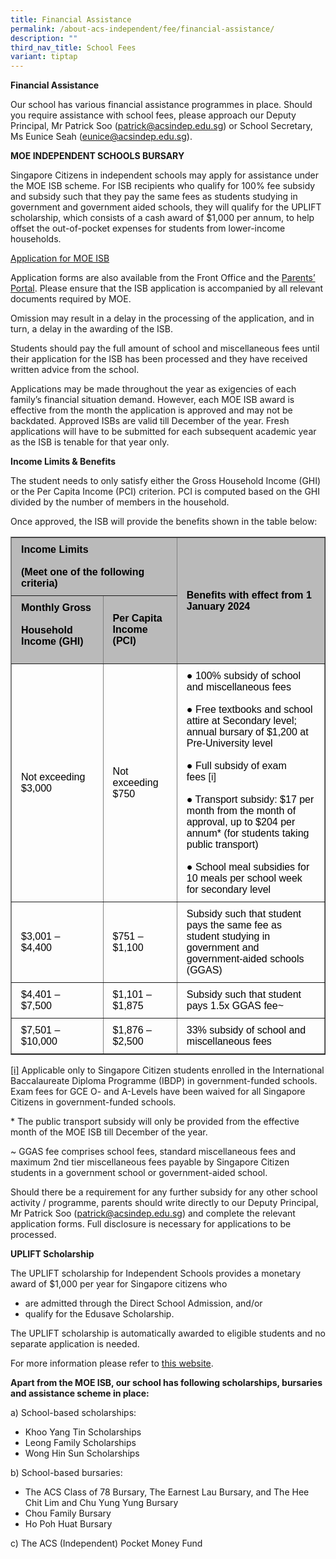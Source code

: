 ```yaml
---
title: Financial Assistance
permalink: /about-acs-independent/fee/financial-assistance/
description: ""
third_nav_title: School Fees
variant: tiptap
---
```

**Financial Assistance**

Our school has various financial assistance programmes in place. Should you require assistance with school fees, please approach our Deputy Principal, Mr Patrick Soo ([patrick@acsindep.edu.sg](mailto:patrick@acsindep.edu.sg)) or School Secretary, Ms Eunice Seah ([eunice@acsindep.edu.sg](mailto:eunice@acsindep.edu.sg)).

**MOE INDEPENDENT SCHOOLS BURSARY**

Singapore Citizens in independent schools may apply for assistance under the MOE ISB scheme. For ISB recipients who qualify for 100% fee subsidy and subsidy such that they pay the same fees as students studying in government and government aided schools, they will qualify for the UPLIFT scholarship, which consists of a cash award of $1,000 per annum, to help offset the out-of-pocket expenses for students from lower-income households.

<a href="/files/About%20ACS(I)/MOE ISB Application Form AY2024_Oct 2023.pdf" target="_blank">Application for MOE ISB</a>

Application forms are also available from the Front Office and the&nbsp;[Parents’ Portal](https://lms.acsindep.edu.sg/ACSIndep/login.aspx?type=parents). Please ensure that the ISB application is accompanied by all relevant documents required by MOE.

Omission may result in a delay in the processing of the application, and in turn, a delay in the awarding of the ISB.

Students should pay the full amount of school and miscellaneous fees until their application for the ISB has been processed and they have received written advice from the school.

Applications may be made throughout the year as exigencies of each family’s financial situation demand.  However, each MOE ISB award is effective from the month the application is approved and may not  be backdated. Approved ISBs are valid till December of the year. Fresh applications will have to be submitted for each subsequent academic year as the ISB is tenable for that year only.

**Income Limits &amp; Benefits**

The student needs to only satisfy either the Gross Household Income (GHI) or the Per Capita Income (PCI) criterion. PCI is computed based on the GHI divided by the number of members in the household.

Once approved, the ISB will provide the benefits shown in the table below:

<table border="1" width="100%" style="box-sizing: border-box; border-collapse: collapse; min-width: 500px; color: rgb(0, 0, 0); font-family: Arial, sans-serif; font-size: 16px; font-style: normal; font-variant-ligatures: normal; font-variant-caps: normal; font-weight: 400; letter-spacing: normal; orphans: 2; text-align: start; text-transform: none; white-space: normal; widows: 2; word-spacing: 0px; -webkit-text-stroke-width: 0px; text-decoration-thickness: initial; text-decoration-style: initial; text-decoration-color: initial;"><tbody style="box-sizing: border-box; margin-top: 0px;"><tr style="box-sizing: border-box; margin-top: 0px;"><td colspan="2" width="312" style="box-sizing: border-box; border-collapse: collapse; padding: 10px 15px; line-height: 18px; margin-top: 0px; background-color: rgb(186, 186, 186);"><b>Income Limits</b><br><br><b>(Meet one of the following criteria)</b></td><td rowspan="2" width="340" style="box-sizing: border-box; border-collapse: collapse; padding: 10px 15px; line-height: 18px; background-color: rgb(186, 186, 186);vertical-align:middle"><b>Benefits with effect from 1 January 2024</b></td></tr><tr style="box-sizing: border-box;"><td width="179" style="box-sizing: border-box; border-collapse: collapse; padding: 10px 15px; line-height: 18px; margin-top: 0px; background-color: rgb(186, 186, 186);"><b>Monthly Gross</b><br><br><b>Household Income (GHI)</b><p></p></td><td width="132" style="box-sizing: border-box; border-collapse: collapse; padding: 10px 15px; line-height: 18px; background-color: rgb(186, 186, 186);"><b>Per Capita Income (PCI)</b></td></tr><tr style="box-sizing: border-box;"><td width="179" style="box-sizing: border-box; border-collapse: collapse; padding: 10px 15px; line-height: 18px; margin-top: 0px; vertical-align:middle;">Not exceeding $3,000</td><td width="132" style="box-sizing: border-box; border-collapse: collapse; padding: 10px 15px; line-height: 18px;vertical-align:middle">Not exceeding $750</td><td width="340" style="box-sizing: border-box; border-collapse: collapse; padding: 10px 15px; line-height: 18px;">● 100% subsidy of school and miscellaneous fees<br><br>● Free textbooks and school attire at Secondary level; annual bursary of $1,200 at Pre-University level<br><br>● Full subsidy of exam fees<span>&nbsp;</span><a name="_ednref1" style="box-sizing: border-box; background-color: transparent; font-size: 1em; font-family: Arial, sans-serif !important; text-decoration: none; margin-top: 0px;"></a><a href="https://www.acsindep.moe.edu.sg/about-acs-independent/fee/financial-assistance/#_edn1" style="box-sizing: border-box; background-color: transparent; font-size: 1em; font-family: Arial, sans-serif !important; text-decoration: none;">[i]</a><br><br>● Transport subsidy: $17 per month from the month of approval, up to $204 per annum* (for students taking public transport)<br><br>● School meal subsidies for 10 meals per school week for secondary level</td></tr><tr style="box-sizing: border-box;"><td width="179" style="box-sizing: border-box; border-collapse: collapse; padding: 10px 15px; line-height: 18px; margin-top: 0px;">$3,001 – $4,400</td><td width="132" style="box-sizing: border-box; border-collapse: collapse; padding: 10px 15px; line-height: 18px;">$751 – $1,100</td><td width="340" style="box-sizing: border-box; border-collapse: collapse; padding: 10px 15px; line-height: 18px;">Subsidy such that student pays the same fee as student studying in government and government-aided schools (GGAS)</td></tr><tr style="box-sizing: border-box;"><td width="179" style="box-sizing: border-box; border-collapse: collapse; padding: 10px 15px; line-height: 18px; margin-top: 0px;">$4,401 – $7,500</td><td width="132" style="box-sizing: border-box; border-collapse: collapse; padding: 10px 15px; line-height: 18px;">$1,101 – $1,875</td><td width="340" style="box-sizing: border-box; border-collapse: collapse; padding: 10px 15px; line-height: 18px;">Subsidy such that student pays 1.5x GGAS fee~</td></tr><tr style="box-sizing: border-box;"><td width="179" style="box-sizing: border-box; border-collapse: collapse; padding: 10px 15px; line-height: 18px; margin-top: 0px;">$7,501 – $10,000</td><td width="132" style="box-sizing: border-box; border-collapse: collapse; padding: 10px 15px; line-height: 18px;">$1,876 – $2,500</td><td width="340" style="box-sizing: border-box; border-collapse: collapse; padding: 10px 15px; line-height: 18px;">33% subsidy of school and miscellaneous fees</td></tr></tbody></table>

[\[i\]](https://www.acsindep.moe.edu.sg/about-acs-independent/fee/financial-assistance/#_ednref1)&nbsp;Applicable only to Singapore Citizen students enrolled in the International Baccalaureate Diploma Programme (IBDP) in government-funded schools. Exam fees for GCE O- and A-Levels have been waived for all Singapore Citizens in government-funded schools.


\* The public transport subsidy will only be provided from the effective month of the MOE ISB till December of the year.

~ GGAS fee comprises school fees, standard miscellaneous fees and maximum 2nd tier miscellaneous fees payable by Singapore Citizen students in a government school or government-aided school.

Should there be a requirement for any further subsidy for any other school activity / programme, parents should write directly to our Deputy Principal, Mr Patrick Soo ([patrick@acsindep.edu.sg](mailto:patrick@acsindep.edu.sg)) and complete the relevant application forms. Full disclosure is necessary for applications to be processed.

**UPLIFT Scholarship**

The UPLIFT scholarship for Independent Schools provides a monetary award of $1,000 per year for Singapore citizens who

*   are admitted through the Direct School Admission, and/or
*   qualify for the Edusave Scholarship.

The UPLIFT scholarship is automatically awarded to eligible students and no separate application is needed. 

For more information please refer to [this website](https://www.moe.gov.sg/financial-matters/awards-scholarships/uplift-scholarships).

**Apart from the MOE ISB, our school has following scholarships, bursaries and assistance scheme in place:**&nbsp;

a) School-based scholarships:

*   Khoo Yang Tin Scholarships
*   Leong Family Scholarships
*   Wong Hin Sun Scholarships

b) School-based bursaries:

*   The ACS Class of 78 Bursary, The Earnest Lau Bursary, and The Hee Chit Lim and Chu Yung Yung Bursary
*   Chou Family Bursary
*   Ho Poh Huat Bursary

c) The ACS (Independent) Pocket Money Fund